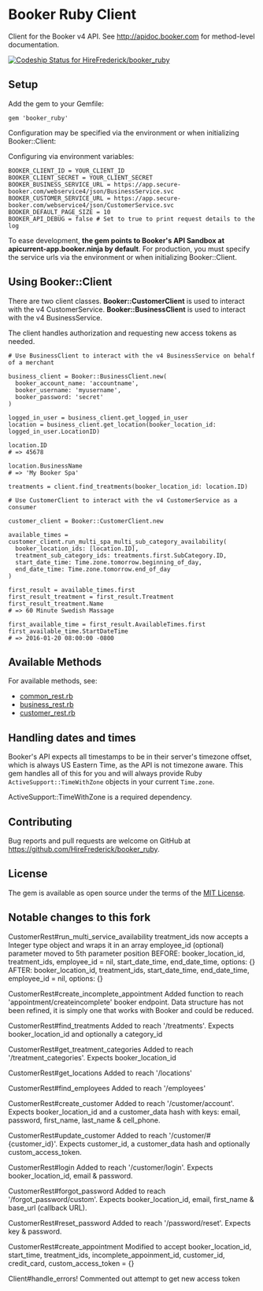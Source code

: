 # Booker Ruby Client

Client for the Booker v4 API. See http://apidoc.booker.com for method-level documentation.

[ ![Codeship Status for HireFrederick/booker_ruby](https://codeship.com/projects/a564c190-a133-0133-48cc-22cba843574f/status?branch=master)](https://codeship.com/projects/128449)

## Setup

Add the gem to your Gemfile:

`gem 'booker_ruby'`

Configuration may be specified via the environment or when initializing Booker::Client:

Configuring via environment variables:
```
BOOKER_CLIENT_ID = YOUR_CLIENT_ID
BOOKER_CLIENT_SECRET = YOUR_CLIENT_SECRET
BOOKER_BUSINESS_SERVICE_URL = https://app.secure-booker.com/webservice4/json/BusinessService.svc
BOOKER_CUSTOMER_SERVICE_URL = https://app.secure-booker.com/webservice4/json/CustomerService.svc
BOOKER_DEFAULT_PAGE_SIZE = 10
BOOKER_API_DEBUG = false # Set to true to print request details to the log
```

To ease development, **the gem points to Booker's API Sandbox at apicurrent-app.booker.ninja by default**. For production, you must specify the service urls via the environment or when initializing Booker::Client.

## Using Booker::Client

There are two client classes. **Booker::CustomerClient** is used to interact with the v4 CustomerService. **Booker::BusinessClient** is used to interact with the v4 BusinessService.

The client handles authorization and requesting new access tokens as needed.

```
# Use BusinessClient to interact with the v4 BusinessService on behalf of a merchant

business_client = Booker::BusinessClient.new(
  booker_account_name: 'accountname',
  booker_username: 'myusername',
  booker_password: 'secret'
)

logged_in_user = business_client.get_logged_in_user
location = business_client.get_location(booker_location_id: logged_in_user.LocationID)

location.ID
# => 45678

location.BusinessName
# => 'My Booker Spa'

treatments = client.find_treatments(booker_location_id: location.ID)

# Use CustomerClient to interact with the v4 CustomerService as a consumer

customer_client = Booker::CustomerClient.new

available_times = customer_client.run_multi_spa_multi_sub_category_availability(
  booker_location_ids: [location.ID],
  treatment_sub_category_ids: treatments.first.SubCategory.ID,
  start_date_time: Time.zone.tomorrow.beginning_of_day,
  end_date_time: Time.zone.tomorrow.end_of_day
)

first_result = available_times.first
first_result_treatment = first_result.Treatment
first_result_treatment.Name
# => 60 Minute Swedish Massage

first_available_time = first_result.AvailableTimes.first
first_available_time.StartDateTime
# => 2016-01-20 08:00:00 -0800
```

## Available Methods

For available methods, see:
* [common_rest.rb](lib/booker/common_rest.rb)
* [business_rest.rb](lib/booker/business_rest.rb)
* [customer_rest.rb](lib/booker/customer_rest.rb)

## Handling dates and times

Booker's API expects all timestamps to be in their server's timezone offset, which is always US Eastern Time, as the API is not timezone aware. This gem handles all of this for you and will always provide Ruby `ActiveSupport::TimeWithZone` objects in your current `Time.zone`.

ActiveSupport::TimeWithZone is a required dependency.

## Contributing

Bug reports and pull requests are welcome on GitHub at https://github.com/HireFrederick/booker_ruby.

## License

The gem is available as open source under the terms of the [MIT License](http://opensource.org/licenses/MIT).


## Notable changes to this fork

CustomerRest#run_multi_service_availability
treatment_ids now accepts a Integer type object and wraps it in an array
employee_id (optional) parameter moved to 5th parameter position
BEFORE: booker_location_id, treatment_ids, employee_id = nil, start_date_time, end_date_time, options: {}
AFTER: booker_location_id, treatment_ids, start_date_time, end_date_time, employee_id = nil, options: {}

CustomerRest#create_incomplete_appointment
Added function to reach 'appointment/createincomplete' booker endpoint. Data structure has not been refined, it is simply one that works with Booker and could be reduced.

CustomerRest#find_treatments
Added to reach '/treatments'. Expects booker_location_id and optionally a category_id

CustomerRest#get_treatment_categories
Added to reach '/treatment_categories'. Expects booker_location_id

CustomerRest#get_locations
Added to reach '/locations'

CustomerRest#find_employees
Added to reach '/employees'

CustomerRest#create_customer
Added to reach '/customer/account'. Expects booker_location_id and a customer_data hash with keys: email, password, first_name, last_name & cell_phone.

CustomerRest#update_customer
Added to reach '/customer/#{customer_id}'. Expects customer_id, a customer_data hash and optionally custom_access_token.

CustomerRest#login
Added to reach '/customer/login'. Expects booker_location_id, email & password.

CustomerRest#forgot_password
Added to reach '/forgot_password/custom'. Expects booker_location_id, email, first_name & base_url (callback URL).

CustomerRest#reset_password
Added to reach '/password/reset'. Expects key & password.

CustomerRest#create_appointment
Modified to accept booker_location_id, start_time, treatment_ids, incomplete_appoinment_id, customer_id, credit_card, custom_access_token = {}

Client#handle_errors!
Commented out attempt to get new access token

